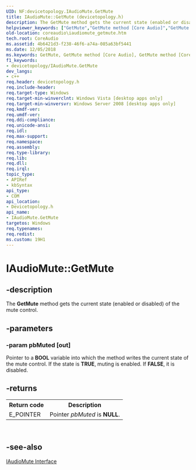 ```yaml
---
UID: NF:devicetopology.IAudioMute.GetMute
title: IAudioMute::GetMute (devicetopology.h)
description: The GetMute method gets the current state (enabled or disabled) of the mute control.
helpviewer_keywords: ["GetMute","GetMute method [Core Audio]","GetMute method [Core Audio]","IAudioMute interface","IAudioMute interface [Core Audio]","GetMute method","IAudioMute.GetMute","IAudioMute::GetMute","IAudioMuteGetMute","coreaudio.iaudiomute_getmute","devicetopology/IAudioMute::GetMute"]
old-location: coreaudio\iaudiomute_getmute.htm
tech.root: CoreAudio
ms.assetid: 4b6421d3-f238-46f6-a74a-085a63bf5441
ms.date: 12/05/2018
ms.keywords: GetMute, GetMute method [Core Audio], GetMute method [Core Audio],IAudioMute interface, IAudioMute interface [Core Audio],GetMute method, IAudioMute.GetMute, IAudioMute::GetMute, IAudioMuteGetMute, coreaudio.iaudiomute_getmute, devicetopology/IAudioMute::GetMute
f1_keywords:
- devicetopology/IAudioMute.GetMute
dev_langs:
- c++
req.header: devicetopology.h
req.include-header: 
req.target-type: Windows
req.target-min-winverclnt: Windows Vista [desktop apps only]
req.target-min-winversvr: Windows Server 2008 [desktop apps only]
req.kmdf-ver: 
req.umdf-ver: 
req.ddi-compliance: 
req.unicode-ansi: 
req.idl: 
req.max-support: 
req.namespace: 
req.assembly: 
req.type-library: 
req.lib: 
req.dll: 
req.irql: 
topic_type:
- APIRef
- kbSyntax
api_type:
- COM
api_location:
- Devicetopology.h
api_name:
- IAudioMute.GetMute
targetos: Windows
req.typenames: 
req.redist: 
ms.custom: 19H1
---
```


# IAudioMute::GetMute


## -description



The <b>GetMute</b> method gets the current state (enabled or disabled) of the mute control.




## -parameters




### -param pbMuted [out]

Pointer to a <b>BOOL</b> variable into which the method writes the current state of the mute control. If the state is <b>TRUE</b>, muting is enabled. If <b>FALSE</b>, it is disabled.


## -returns



<table>
<tr>
<th>Return code
                </th>
<th>Description
                </th>
</tr>
<tr>
<td>E_POINTER</td>
<td>Pointer <i>pbMuted</i> is <b>NULL</b>.</td>
</tr>
</table>
 




## -see-also




<a href="https://docs.microsoft.com/windows/desktop/api/devicetopology/nn-devicetopology-iaudiomute">IAudioMute Interface</a>
 

 

